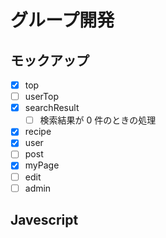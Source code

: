 # グループ開発

## モックアップ

- [x] top
- [ ] userTop
- [x] searchResult
  - [ ] 検索結果が 0 件のときの処理
- [x] recipe
- [x] user
- [ ] post
- [x] myPage
- [ ] edit
- [ ] admin

## Javescript
